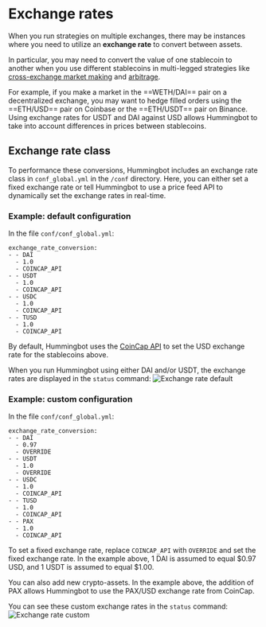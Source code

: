 # Exchange rates

When you run strategies on multiple exchanges, there may be instances where you need to utilize an **exchange rate** to convert between assets. 

In particular, you may need to convert the value of one stablecoin to another when you use different stablecoins in multi-legged strategies like [cross-exchange market making](/strategies/cross-exchange-market-making) and [arbitrage](/strategies/arbitrage). 

For example, if you make a market in the ==WETH/DAI== pair on a decentralized exchange, you may want to hedge filled orders using the ==ETH/USD== pair on Coinbase or the ==ETH/USDT== pair on Binance. Using exchange rates for USDT and DAI against USD allows Hummingbot to take into account differences in prices between stablecoins.

## Exchange rate class
To performance these conversions, Hummingbot includes an exchange rate class in `conf_global.yml` in the `/conf` directory. Here, you can either set a fixed exchange rate or tell Hummingbot to use a price feed API to dynamically set the exchange rates in real-time.

### Example: default configuration
In the file `conf/conf_global.yml`:
```
exchange_rate_conversion:
- - DAI
  - 1.0
  - COINCAP_API
- - USDT
  - 1.0
  - COINCAP_API
- - USDC
  - 1.0
  - COINCAP_API
- - TUSD
  - 1.0
  - COINCAP_API
```
By default, Hummingbot uses the <a href="https://docs.coincap.io/" target="_blank">CoinCap API</a> to set the USD exchange rate for the stablecoins above.

When you run Hummingbot using either DAI and/or USDT, the exchange rates are displayed in the `status` command:
![Exchange rate default](/assets/img/exchange-rate-default.png)

### Example: custom configuration
In the file `conf/conf_global.yml`:
```
exchange_rate_conversion:
- - DAI
  - 0.97
  - OVERRIDE
- - USDT
  - 1.0
  - OVERRIDE
- - USDC
  - 1.0
  - COINCAP_API
- - TUSD
  - 1.0
  - COINCAP_API
- - PAX
  - 1.0
  - COINCAP_API
```

To set a fixed exchange rate, replace `COINCAP_API` with `OVERRIDE` and set the fixed exchange rate. In the example  above, 1 DAI is assumed to equal $0.97 USD, and 1 USDT is assumed to equal $1.00.

You can also add new crypto-assets. In the example above, the addition of PAX allows Hummingbot to use the PAX/USD exchange rate from CoinCap.

You can see these custom exchange rates in the `status` command:
![Exchange rate custom](/assets/img/exchange-rate-custom.png)

